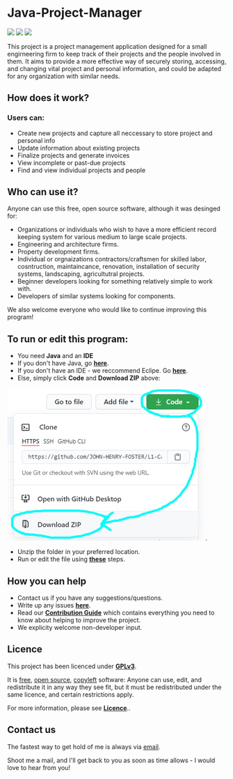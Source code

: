 # Java-Project-Manager

[![](https://img.shields.io/badge/Version-2.1-blue.svg)](https://github.com/JOHN-HENRY-FOSTER/Java-ProjectManager-Capstone)  [![](https://img.shields.io/badge/License-GPLv3-brightgreen.svg)](https://www.gnu.org/licenses/gpl-3.0)  [![](https://img.shields.io/badge/Code%20of%20Conduct-Contributor%20Covenant-yellow.svg?style=flat-square)](http://contributor-covenant.org/version/1/4/)	

This project is a project management application designed for a small engirneering firm to keep track of their projects and the people involved in them.  It aims to provide a more effective way of securely storing, accessing, and changing vital project and personal information, and could be adapted for any organization with similar needs.

## How does it work?

### Users can:
* Create new projects and capture all neccessary to store project and personal info 
* Update information about existing projects
* Finalize projects and generate invoices
* View incomplete or past-due projects
* Find and view individual projects and people

## Who can use it? 

Anyone  can use this free, open source software, although it was desinged for:
* Organizations or individuals who wish to have a more efficient record keeping system for various medium to large scale projects.
* Engineering and architecture firms.
* Property development firms.
* Individual or orgnaizations contractors/craftsmen for skilled labor, cosntruction, maintaincance, 	 renovation,  installation of security systems, landscaping, agricultutral projects.
* Beginner developers looking for something relatively simple to work with.
* Developers of similar systems looking for components.

We also welcome everyone who would like to continue improving this program!

## To run or edit this program:

* You need **Java** and an **IDE**
* If you don't have Java, go [**here**](JAVAINSTALL.md#how-to-install-java).
* If you don't have an IDE - we reccommend Eclipe. Go [**here**](JAVAINSTALL.md#how-to-install-eclipse).
* Else, simply click **Code** and **Download ZIP** above:

![](Github-images/0.jpg).
	
* Unzip the folder in your preferred location.
* Run or edit the file using [**these**](JAVAINSTALL.md#how-to-run-a-program-via-eclipse) steps.

## How you can help

* Contact us if you have any suggestions/questions.
* Write up any issues [**here**](https://github.com/JOHN-HENRY-FOSTER/Java-ProjectManager-Capstone/issues).
* Read our [**Contribution Guide**](CONTRIBUTING.md#contributing) which contains everything you need to know about helping to improve the project. 
* We explicity welcome non-developer input.

## Licence

This project has been licenced under [**GPLv3**](https://www.gnu.org/licenses/gpl-3.0.html).  

It is [free](https://www.gnu.org/philosophy/free-sw.html), [open source](https://opensource.org/osd), [copyleft](https://www.gnu.org/licenses/copyleft.en.html) software: 
Anyone can use, edit, and redistribute it in any way they see fit, but it must be redistributed under the same licence, and certain restrictions apply.

For more information, please see [**Licence**](LICENCE.md#licence)..

## Contact us

The fastest way to get hold of me is always via [email](mailto:anoxicdrollie@gmail.com).

Shoot me a mail, and I'll get back to you as soon as time allows - I would love to hear from you!
